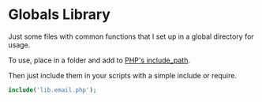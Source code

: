 # Globals Library

Just some files with common functions that I set up in a global directory for usage.

To use, place in a folder and add to [PHP's include_path](http://php.net/manual/en/ini.core.php#ini.include-path).

Then just include them in your scripts with a simple include or require.

```php
include('lib.email.php');
```
